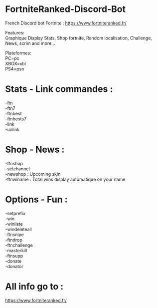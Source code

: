 # FortniteRanked-Discord-Bot
French Discord bot Fortnite :
https://www.fortniteranked.fr/

Features:<br>
Graphique Display Stats, Shop fortnite, Random localisation, Challenge, News, scrim and more...<br>


Plateformes: <br>
PC=pc<br>
XBOX=xbl<br>
PS4=psn<br>

# Stats - Link commandes :<br>
-ftn <plateforme> <Epic game name><br>
-ftn7 <plateforme> <Epic game name><br>
-ftnbest <plateforme> <Epic game name> <Epic game name><br>
-ftnbests7 <plateforme> <Epic game name> <Epic game name><br>
-link <plateforme> <Epic game name><br>
-unlink <plateforme> <Epic game name><br>
  
# Shop - News :<br>
-ftnshop<br>
-setchannel <id channel to display automatique shop><br>
-newshop : Upcoming skin<br>
-ftnwiname : Total wins display automatique on your name<br>

# Options - Fun :<br>
-setprefix <newprefix><br>
-win<br>
-winliste<br>
-windeleteall<br>
-ftnsnipe<br>
-ftndrop<br>
-ftnchallenge<br>
-masterkill<br>
-ftnsupp <args><br>
-donate<br>
-donator<br>

# All info go to : <br>
https://www.fortniteranked.fr/
 




